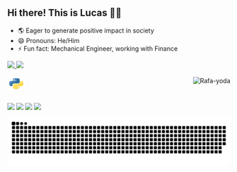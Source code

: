 ## Hi there! This is Lucas 👋😄

- 🌎 Eager to generate positive impact in society
- 😄 Pronouns: He/Him
- ⚡ Fun fact: Mechanical Engineer, working with Finance
 <div>
  <a href="https://github.com/lucaspiazzarolo">
  <img height="140em" src="https://github-readme-stats.vercel.app/api?username=lucaspiazzarolo&show_icons=true&theme=dracula&include_all_commits=true&count_private=true"/>
  <img height="140em" src="https://github-readme-stats.vercel.app/api/top-langs/?username=lucaspiazzarolo&layout=compact&langs_count=7&theme=dracula"/>
</div>
  <div style="display: inline_block"><br>
  <img align="center" alt="Rafa-Python" height="30" width="40" src="https://raw.githubusercontent.com/devicons/devicon/master/icons/python/python-original.svg">
  <img align="right" alt="Rafa-yoda" src="https://media3.giphy.com/media/hrRJ41JB2zlgZiYcCw/200w.webp?cid=ecf05e4784je6x8zgs7cvlm999ldywczt47u7variox6yo9a&rid=200w.webp&ct=g">
</div>
  
  ##
 <div> 
  <a href="https://instagram.com/calvilucas" target="_blank"><img src="https://img.shields.io/badge/-Instagram-%23E4405F?style=for-the-badge&logo=instagram&logoColor=white" target="_blank"></a>
 	<a href="https://twitter.com/lucascalvi" target="_blank"><img src="https://img.shields.io/badge/Twitter-1DA1F2?style=for-the-badge&logo=twitter&logoColor=white" target="_blank"></a>
  <a href = "mailto:lucaspiazzarolo@gmail.com"><img src="https://img.shields.io/badge/Gmail-D14836?style=for-the-badge&logo=gmail&logoColor=white" target="_blank"></a>
  <a href="https://www.linkedin.com/in/lucaspiazzarolo/" target="_blank"><img src="https://img.shields.io/badge/-LinkedIn-%230077B5?style=for-the-badge&logo=linkedin&logoColor=white" target="_blank"></a> 
 
  ![Snake animation](https://github.com/lucaspiazzarolo/lucaspiazzarolo/blob/output/github-contribution-grid-snake.svg)
 
</div>
